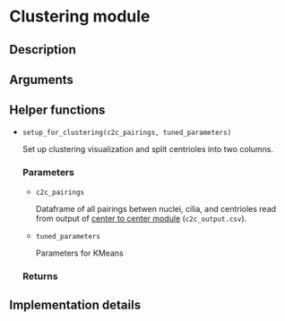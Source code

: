 # Clustering module

## Description

## Arguments

## Helper functions

* `setup_for_clustering(c2c_pairings, tuned_parameters)`

    Set up clustering visualization and split centrioles into two columns.

    ### Parameters

    * `c2c_pairings`
    
        Dataframe of all pairings betwen nuclei, cilia, and centrioles read from output of [center to center module](center2center.md) (`c2c_output.csv`).
    
    * `tuned_parameters` 
    
        Parameters for KMeans

    ### Returns

## Implementation details